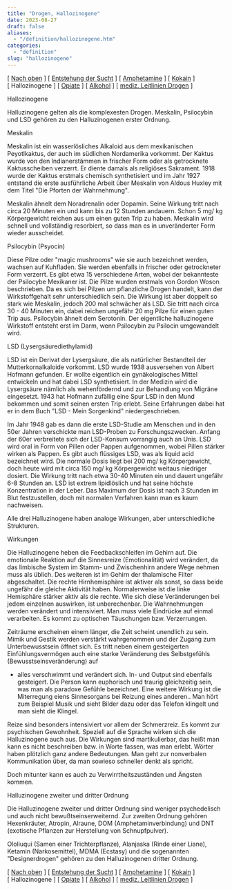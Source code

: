 ```yaml
---
title: "Drogen, Hallozinogene"
date: 2023-08-27
draft: false
aliases:
  - "/definition/hallozinogene.htm"
categories:
  - "definition"
slug: "hallozinogene"
---
```


[ [Nach oben](definitionen_1.htm) ] [ [Entstehung der Sucht](sucht.htm) ] [ [Amphetamine](ecstasy_und_amphetamine.htm) ] [ [Kokain](kokain_crack.htm) ] [ Hallozinogene ] [ [Opiate](opiate.htm) ] [ [Alkohol](../alkohol/alkohol.html) ] [ [mediz. Leitlinien Drogen](med-leitlinien-drogen.pdf) ]

Hallozinogene

Halluzinogene gelten als die komplexesten Drogen. Meskalin,
Psilocybin und LSD gehören zu den Halluzinogenen erster Ordnung.

Meskalin

Meskalin ist ein wasserlösliches Alkaloid aus dem
mexikanischen Peyotlkaktus, der auch im südlichen Nordamerika vorkommt. Der
Kaktus wurde von den Indianerstämmen in frischer Form oder als getrocknete
Kaktusscheiben verzerrt. Er diente damals als religiöses Sakrament. 1918 wurde
der Kaktus erstmals chemisch synthetisiert und im Jahr 1927 entstand die erste
ausführliche Arbeit über Meskalin von Aldous Huxley mit dem Titel "Die
Pforten der Wahrnehmung".

Meskalin ähnelt dem Noradrenalin oder Dopamin. Seine Wirkung
tritt nach circa 20 Minuten ein und kann bis zu 12 Stunden andauern. Schon 5 mg/
kg Körpergewicht reichen aus um einen guten Trip zu haben. Meskalin wird
schnell und vollständig resorbiert, so dass man es in unveränderter Form
wieder ausscheidet.

Psilocybin (Psyocin)

Diese Pilze oder "magic mushrooms" wie sie auch
bezeichnet werden, wachsen auf Kuhfladen. Sie werden ebenfalls in frischer oder
getrockneter Form verzerrt. Es gibt etwa 15 verschiedene Arten, wobei der
bekannteste der Psilocybe Mexikaner ist. Die Pilze wurden erstmals von Gordon
Woson beschrieben. Da es sich bei Pilzen um pflanzliche Drogen handelt, kann der
Wirkstoffgehalt sehr unterschiedlich sein. Die Wirkung ist aber doppelt so stark
wie Meskalin, jedoch 200 mal schwächer als LSD. Sie tritt nach circa 30 - 40
Minuten ein, dabei reichen ungefähr 20 mg Pilze für einen guten Trip aus.
Psilocybin ähnelt dem Serotonin. Der eigentliche halluzinogene Wirkstoff
entsteht erst im Darm, wenn Psilocybin zu Psilocin umgewandelt wird.

LSD (Lysergsäurediethylamid)

LSD ist ein Derivat der Lysergsäure, die als natürlicher
Bestandteil der Mutterkornalkaloide vorkommt. LSD wurde 1938 ausversehen von
Albert Hofmann gefunden. Er wollte eigentlich ein gynäkologisches Mittel
entwickeln und hat dabei LSD synthetisiert. In der Medizin wird die Lysergsäure
nämlich als wehenfördernd und zur Behandlung von Migräne eingesetzt. 1943 hat
Hofmann zufällig eine Spur LSD in den Mund bekommen und somit seinen ersten
Trip erlebt. Seine Erfahrungen dabei hat er in dem Buch "LSD - Mein
Sorgenkind" niedergeschrieben.

Im Jahr 1948 gab es dann die erste LSD-Studie am Menschen und
in den 50er Jahren verschickte man LSD-Proben zu Forschungszwecken. Anfang der
60er verbreitete sich der LSD-Konsum vorrangig auch an Unis. LSD wird oral in
Form von Pillen oder Pappen aufgenommen, wobei Pillen stärker wirken als
Pappen. Es gibt auch flüssiges LSD, was als liquid acid bezeichnet wird. Die
normale Dosis liegt bei 200 mg/ kg Körpergewicht, doch heute wird mit circa 150
mg/ kg Körpergewicht weitaus niedriger dosiert. Die Wirkung tritt nach etwa
30-40 Minuten ein und dauert ungefähr 6-8 Stunden an. LSD ist extrem lipidlöslich
und hat seine höchste Konzentration in der Leber. Das Maximum der Dosis ist
nach 3 Stunden im Blut festzustellen, doch mit normalen Verfahren kann man es
kaum nachweisen.

Alle drei Halluzinogene haben analoge Wirkungen, aber
unterschiedliche Strukturen.

Wirkungen

Die Halluzinogene heben die Feedbackschleifen im Gehirn auf.
Die emotionale Reaktion auf die Sinnesreize (Emotionalität) wird verändert, da
das limbische System im Stamm- und Zwischenhirn andere Wege nehmen muss als üblich.
Des weiteren ist im Gehirn der thalamische Filter abgeschaltet. Die rechte
Hirnhemisphäre ist aktiver als sonst, so dass beide ungefähr die gleiche
Aktivität haben. Normalerweise ist die linke Hemisphäre stärker aktiv als die
rechte. Wie sich diese Veränderungen bei jedem einzelnen auswirken, ist
unberechenbar. Die Wahrnehmungen werden verändert und intensiviert. Man muss
viele Eindrücke auf einmal verarbeiten. Es kommt zu optischen Täuschungen bzw.
Verzerrungen.

Zeiträume erscheinen einem länger, die Zeit scheint
unendlich zu sein. Mimik und Gestik werden verstärkt wahrgenommen und der
Zugang zum Unterbewusstsein öffnet sich. Es tritt neben einem gesteigerten Einfühlungsvermögen
auch eine starke Veränderung des Selbstgefühls (Bewusstseinsveränderung) auf
- alles verschwimmt und verändert sich. In- und Output sind ebenfalls
gesteigert. Die Person kann euphorisch und traurig gleichzeitig sein, was man
als paradoxe Gefühle bezeichnet. Eine weitere Wirkung ist die Miterregung eiens
Sinnesorgans bei Reizung eines anderen.. Man hört zum Beispiel Musik und sieht
Bilder dazu oder das Telefon klingelt und man sieht die Klingel.

Reize sind besonders intensiviert vor allem der Schmerzreiz.
Es kommt zur psychischen Gewohnheit. Speziell auf die Sprache wirken sich die
Halluzinogene auch aus. Die Wirkungen sind martikulierbar, das heißt man kann
es nicht beschreiben bzw. in Worte fassen, was man erlebt. Wörter haben plötzlich
ganz andere Bedeutungen. Man geht zur nonverbalen Kommunikation über, da man
sowieso schneller denkt als spricht.

Doch mitunter kann es auch zu Verwirrtheitszuständen und Ängsten
kommen.

Halluzinogene zweiter und dritter Ordnung

Die Halluzinogene zweiter und dritter Ordnung sind weniger
psychedelisch und auch nicht bewußtseinserweiternd. Zur zweiten Ordnung gehören
Hexenkräuter, Atropin, Alraune, DOM (Amphetaminverbindung) und DNT (exotische
Pflanzen zur Herstellung von Schnupfpulver).

Ololiuqui (Samen einer Trichterpflanze), Alanjaska (Rinde
einer Liane), Ketamin (Narkosemittel), MDMA (Ecstasy) und die sogenannten
"Designerdrogen" gehören zu den Halluzinogenen dritter Ordnung.

[ [Nach oben](definitionen_1.htm) ] [ [Entstehung der Sucht](sucht.htm) ] [ [Amphetamine](ecstasy_und_amphetamine.htm) ] [ [Kokain](kokain_crack.htm) ] [ Hallozinogene ] [ [Opiate](opiate.htm) ] [ [Alkohol](../alkohol/alkohol.html) ] [ [mediz. Leitlinien Drogen](med-leitlinien-drogen.pdf) ]